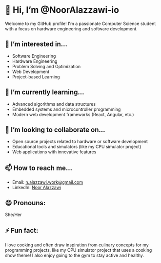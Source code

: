 # 👋 Hi, I’m @NoorAlazzawi-io

Welcome to my GitHub profile! I'm a passionate Computer Science student with a focus on hardware engineering and software development.

## 👀 I’m interested in...
- Software Engineering
- Hardware Engineering
- Problem Solving and Optimization
- Web Development
- Project-based Learning

## 🌱 I’m currently learning...
- Advanced algorithms and data structures
- Embedded systems and microcontroller programming
- Modern web development frameworks (React, Angular, etc.)

## 💞️ I’m looking to collaborate on...
- Open source projects related to hardware or software development
- Educational tools and simulators (like my CPU simulator project)
- Web applications with innovative features

## 📫 How to reach me...
- Email: [n.alazzawi.work@gmail.com](mailto:n.alazzawi.work@gmail.com)
- LinkedIn: [Noor Alazzawi](https://www.linkedin.com/in/noor-alazzawi-747223334)

## 😄 Pronouns: 
She/Her

## ⚡ Fun fact: 
I love cooking and often draw inspiration from culinary concepts for my programming projects, like my CPU simulator project that uses a cooking show theme! I also enjoy going to the gym to stay active and healthy.
